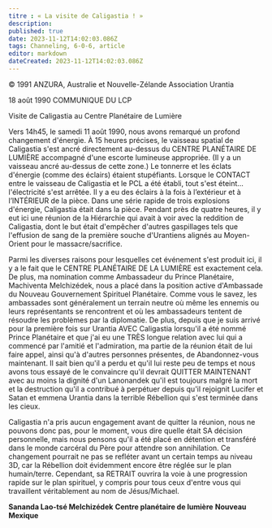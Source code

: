 ```yaml
---
titre : « La visite de Caligastia ! »
description: 
published: true
date: 2023-11-12T14:02:03.086Z
tags: Channeling, 6-0-6, article
editor: markdown
dateCreated: 2023-11-12T14:02:03.086Z
---
```


<p class="v-card v-sheet theme--light gray lighten-3 px-2 py-1">© 1991 ANZURA, Australie et Nouvelle-Zélande Association Urantia</p>


18 août 1990
COMMUNIQUE DU LCP

Visite de Caligastia au Centre Planétaire de Lumière

Vers 14h45, le samedi 11 août 1990, nous avons remarqué un profond changement d'énergie. À 15 heures précises, le vaisseau spatial de Caligastia s'est ancré directement au-dessus du CENTRE PLANÉTAIRE DE LUMIÈRE accompagné d'une escorte lumineuse appropriée. (Il y a un vaisseau ancré au-dessus de cette zone.) Le tonnerre et les éclats d'énergie (comme des éclairs) étaient stupéfiants. Lorsque le CONTACT entre le vaisseau de Caligastia et le PCL a été établi, tout s'est éteint... l'électricité s'est arrêtée. Il y a eu des éclairs à la fois à l’extérieur et à l’INTÉRIEUR de la pièce. Dans une série rapide de trois explosions d'énergie, Caligastia était dans la pièce. Pendant près de quatre heures, il y eut ici une réunion de la Hiérarchie qui avait à voir avec la reddition de Caligastia, dont le but était d'empêcher d'autres gaspillages tels que l'effusion de sang de la première souche d'Urantiens alignés au Moyen-Orient pour le massacre/sacrifice.

Parmi les diverses raisons pour lesquelles cet événement s'est produit ici, il y a le fait que le CENTRE PLANÉTAIRE DE LA LUMIÈRE est exactement cela. De plus, ma nomination comme Ambassadeur du Prince Planétaire, Machiventa Melchizédek, nous a placé dans la position active d'Ambassade du Nouveau Gouvernement Spirituel Planétaire. Comme vous le savez, les ambassades sont généralement un terrain neutre où même les ennemis ou leurs représentants se rencontrent et où les ambassadeurs tentent de résoudre les problèmes par la diplomatie. De plus, depuis que je suis arrivé pour la première fois sur Urantia AVEC Caligastia lorsqu'il a été nommé Prince Planétaire et que j'ai eu une TRÈS longue relation avec lui qui a commencé par l'amitié et l'admiration, ma partie de la réunion était de lui faire appel, ainsi qu'à d'autres personnes présentes, de Abandonnez-vous maintenant. Il sait bien qu'il a perdu et qu'il lui reste peu de temps et nous avons tous essayé de le convaincre qu'il devrait QUITTER MAINTENANT avec au moins la dignité d'un Lanonandek qu'il est toujours malgré la mort et la destruction qu'il a contribué à perpétuer depuis qu'il rejoignit Lucifer et Satan et emmena Urantia dans la terrible Rébellion qui s'est terminée dans les cieux.

Caligastia n'a pris aucun engagement avant de quitter la réunion, nous ne pouvons donc pas, pour le moment, vous dire quelle était SA décision personnelle, mais nous pensons qu'il a été placé en détention et transféré dans le monde carcéral du Père pour attendre son annihilation. Ce changement pourrait ne pas se refléter avant un certain temps au niveau 3D, car la Rébellion doit évidemment encore être réglée sur le plan humain/terre. Cependant, sa RETRAIT ouvrira la voie à une progression rapide sur le plan spirituel, y compris pour tous ceux d'entre vous qui travaillent véritablement au nom de Jésus/Michael.

**Sananda Lao-tsé Melchizédek**
**Centre planétaire de lumière**
**Nouveau Mexique**

